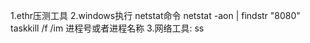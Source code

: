 1.ethr压测工具
2.windows执行 netstat命令 netstat -aon | findstr "8080" 
taskkill /f /im 进程号或者进程名称
3.网络工具: ss